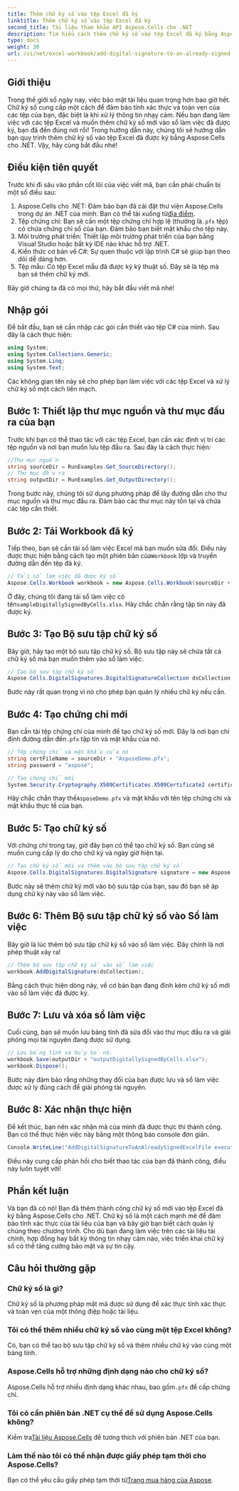 ```yaml
---
title: Thêm chữ ký số vào tệp Excel đã ký
linktitle: Thêm chữ ký số vào tệp Excel đã ký
second_title: Tài liệu tham khảo API Aspose.Cells cho .NET
description: Tìm hiểu cách thêm chữ ký số vào tệp Excel đã ký bằng Aspose.Cells cho .NET với hướng dẫn từng bước chi tiết này.
type: docs
weight: 30
url: /vi/net/excel-workbook/add-digital-signature-to-an-already-signed-excel-file/
---
```

## Giới thiệu

Trong thế giới số ngày nay, việc bảo mật tài liệu quan trọng hơn bao giờ hết. Chữ ký số cung cấp một cách để đảm bảo tính xác thực và toàn vẹn của các tệp của bạn, đặc biệt là khi xử lý thông tin nhạy cảm. Nếu bạn đang làm việc với các tệp Excel và muốn thêm chữ ký số mới vào sổ làm việc đã được ký, bạn đã đến đúng nơi rồi! Trong hướng dẫn này, chúng tôi sẽ hướng dẫn bạn quy trình thêm chữ ký số vào tệp Excel đã được ký bằng Aspose.Cells cho .NET. Vậy, hãy cùng bắt đầu nhé!

## Điều kiện tiên quyết

Trước khi đi sâu vào phần cốt lõi của việc viết mã, bạn cần phải chuẩn bị một số điều sau:

1.  Aspose.Cells cho .NET: Đảm bảo bạn đã cài đặt thư viện Aspose.Cells trong dự án .NET của mình. Bạn có thể tải xuống từ[địa điểm](https://releases.aspose.com/cells/net/).
2.  Tệp chứng chỉ: Bạn sẽ cần một tệp chứng chỉ hợp lệ (thường là`.pfx` tệp) có chứa chứng chỉ số của bạn. Đảm bảo bạn biết mật khẩu cho tệp này.
3. Môi trường phát triển: Thiết lập môi trường phát triển của bạn bằng Visual Studio hoặc bất kỳ IDE nào khác hỗ trợ .NET.
4. Kiến thức cơ bản về C#: Sự quen thuộc với lập trình C# sẽ giúp bạn theo dõi dễ dàng hơn.
5. Tệp mẫu: Có tệp Excel mẫu đã được ký kỹ thuật số. Đây sẽ là tệp mà bạn sẽ thêm chữ ký mới.

Bây giờ chúng ta đã có mọi thứ, hãy bắt đầu viết mã nhé!

## Nhập gói

Để bắt đầu, bạn sẽ cần nhập các gói cần thiết vào tệp C# của mình. Sau đây là cách thực hiện:

```csharp
using System;
using System.Collections.Generic;
using System.Linq;
using System.Text;
```

Các không gian tên này sẽ cho phép bạn làm việc với các tệp Excel và xử lý chữ ký số một cách liền mạch.

## Bước 1: Thiết lập thư mục nguồn và thư mục đầu ra của bạn

Trước khi bạn có thể thao tác với các tệp Excel, bạn cần xác định vị trí các tệp nguồn và nơi bạn muốn lưu tệp đầu ra. Sau đây là cách thực hiện:

```csharp
//Thư mục nguồn
string sourceDir = RunExamples.Get_SourceDirectory();
// Thư mục đầu ra
string outputDir = RunExamples.Get_OutputDirectory();
```

Trong bước này, chúng tôi sử dụng phương pháp để lấy đường dẫn cho thư mục nguồn và thư mục đầu ra. Đảm bảo các thư mục này tồn tại và chứa các tệp cần thiết.

## Bước 2: Tải Workbook đã ký

Tiếp theo, bạn sẽ cần tải sổ làm việc Excel mà bạn muốn sửa đổi. Điều này được thực hiện bằng cách tạo một phiên bản của`Workbook` lớp và truyền đường dẫn đến tệp đã ký.

```csharp
// Tải sổ làm việc đã được ký số
Aspose.Cells.Workbook workbook = new Aspose.Cells.Workbook(sourceDir + "sampleDigitallySignedByCells.xlsx");
```

 Ở đây, chúng tôi đang tải sổ làm việc có tên`sampleDigitallySignedByCells.xlsx`. Hãy chắc chắn rằng tập tin này đã được ký.

## Bước 3: Tạo Bộ sưu tập chữ ký số

Bây giờ, hãy tạo một bộ sưu tập chữ ký số. Bộ sưu tập này sẽ chứa tất cả chữ ký số mà bạn muốn thêm vào sổ làm việc.

```csharp
// Tạo bộ sưu tập chữ ký số
Aspose.Cells.DigitalSignatures.DigitalSignatureCollection dsCollection = new Aspose.Cells.DigitalSignatures.DigitalSignatureCollection();
```

Bước này rất quan trọng vì nó cho phép bạn quản lý nhiều chữ ký nếu cần.

## Bước 4: Tạo chứng chỉ mới

 Bạn cần tải tệp chứng chỉ của mình để tạo chữ ký số mới. Đây là nơi bạn chỉ định đường dẫn đến`.pfx` tập tin và mật khẩu của nó.

```csharp
// Tệp chứng chỉ và mật khẩu của nó
string certFileName = sourceDir + "AsposeDemo.pfx";
string password = "aspose";

// Tạo chứng chỉ mới
System.Security.Cryptography.X509Certificates.X509Certificate2 certificate = new System.Security.Cryptography.X509Certificates.X509Certificate2(certFileName, password);
```

 Hãy chắc chắn thay thế`AsposeDemo.pfx` và mật khẩu với tên tệp chứng chỉ và mật khẩu thực tế của bạn.

## Bước 5: Tạo chữ ký số

Với chứng chỉ trong tay, giờ đây bạn có thể tạo chữ ký số. Bạn cũng sẽ muốn cung cấp lý do cho chữ ký và ngày giờ hiện tại.

```csharp
// Tạo chữ ký số mới và thêm vào bộ sưu tập chữ ký số
Aspose.Cells.DigitalSignatures.DigitalSignature signature = new Aspose.Cells.DigitalSignatures.DigitalSignature(certificate, "Aspose.Cells added new digital signature in existing digitally signed workbook.", DateTime.Now);
```

Bước này sẽ thêm chữ ký mới vào bộ sưu tập của bạn, sau đó bạn sẽ áp dụng chữ ký này vào sổ làm việc.

## Bước 6: Thêm Bộ sưu tập chữ ký số vào Sổ làm việc

Bây giờ là lúc thêm bộ sưu tập chữ ký số vào sổ làm việc. Đây chính là nơi phép thuật xảy ra!

```csharp
// Thêm bộ sưu tập chữ ký số vào sổ làm việc
workbook.AddDigitalSignature(dsCollection);
```

Bằng cách thực hiện dòng này, về cơ bản bạn đang đính kèm chữ ký số mới vào sổ làm việc đã được ký.

## Bước 7: Lưu và xóa sổ làm việc

Cuối cùng, bạn sẽ muốn lưu bảng tính đã sửa đổi vào thư mục đầu ra và giải phóng mọi tài nguyên đang được sử dụng.

```csharp
// Lưu bảng tính và hủy bỏ nó.
workbook.Save(outputDir + "outputDigitallySignedByCells.xlsx");
workbook.Dispose();
```

Bước này đảm bảo rằng những thay đổi của bạn được lưu và sổ làm việc được xử lý đúng cách để giải phóng tài nguyên.

## Bước 8: Xác nhận thực hiện

Để kết thúc, bạn nên xác nhận mã của mình đã được thực thi thành công. Bạn có thể thực hiện việc này bằng một thông báo console đơn giản.

```csharp
Console.WriteLine("AddDigitalSignatureToAnAlreadySignedExcelFile executed successfully.\r\n");
```

Điều này cung cấp phản hồi cho biết thao tác của bạn đã thành công, điều này luôn tuyệt vời!

## Phần kết luận

Và bạn đã có nó! Bạn đã thêm thành công chữ ký số mới vào tệp Excel đã ký bằng Aspose.Cells cho .NET. Chữ ký số là một cách mạnh mẽ để đảm bảo tính xác thực của tài liệu của bạn và bây giờ bạn biết cách quản lý chúng theo chương trình. Cho dù bạn đang làm việc trên các tài liệu tài chính, hợp đồng hay bất kỳ thông tin nhạy cảm nào, việc triển khai chữ ký số có thể tăng cường bảo mật và sự tin cậy.

## Câu hỏi thường gặp

### Chữ ký số là gì?
Chữ ký số là phương pháp mật mã được sử dụng để xác thực tính xác thực và toàn vẹn của một thông điệp hoặc tài liệu.

### Tôi có thể thêm nhiều chữ ký số vào cùng một tệp Excel không?
Có, bạn có thể tạo bộ sưu tập chữ ký số và thêm nhiều chữ ký vào cùng một bảng tính.

### Aspose.Cells hỗ trợ những định dạng nào cho chữ ký số?
 Aspose.Cells hỗ trợ nhiều định dạng khác nhau, bao gồm`.pfx` để cấp chứng chỉ.

### Tôi có cần phiên bản .NET cụ thể để sử dụng Aspose.Cells không?
 Kiểm tra[Tài liệu Aspose.Cells](https://reference.aspose.com/cells/net/) để tương thích với phiên bản .NET của bạn.

### Làm thế nào tôi có thể nhận được giấy phép tạm thời cho Aspose.Cells?
 Bạn có thể yêu cầu giấy phép tạm thời từ[Trang mua hàng của Aspose](https://purchase.aspose.com/temporary-license/).